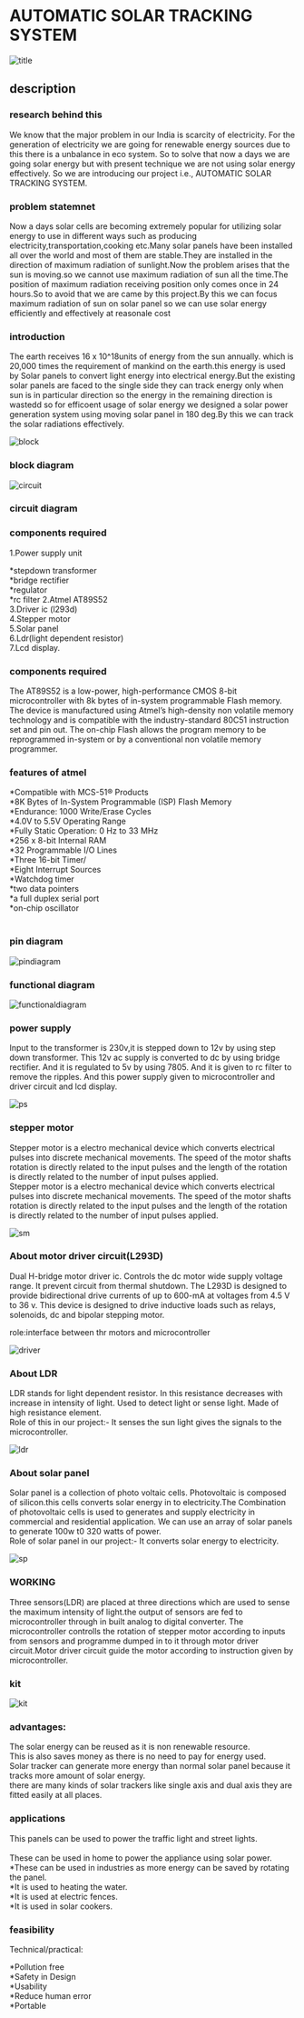 # AUTOMATIC SOLAR TRACKING SYSTEM
![title](https://user-images.githubusercontent.com/53783352/71556598-e1b23100-2a60-11ea-8b71-2ebe52138442.jpg)

 <h2>description</h2>
<h3>research behind this</h3>
<p>We know that the major problem in  our India is scarcity of electricity. For the generation of electricity we are going for renewable energy sources due to this there is a unbalance in eco system.
So to solve that now a days we are going solar energy but with present technique we are not using solar energy effectively.
So we are introducing our project i.e., AUTOMATIC SOLAR TRACKING SYSTEM.</p>
<h3>problem statemnet</h3>
 <p>Now a days solar cells are becoming extremely popular for utilizing solar energy to use in different ways such as producing electricity,transportation,cooking etc.Many solar panels have been installed all over the world and most of them are stable.They are installed in the direction of maximum radiation of sunlight.Now the problem arises that the sun is moving.so we cannot use maximum radiation of sun all the time.The position of maximum radiation receiving position only comes once in 24 hours.So to avoid that we are came by this project.By this we can focus maximum radiation of sun on solar panel so we can use solar energy efficiently and effectively at reasonale cost</p>
 <h3>introduction</h3>
 </p>The earth receives 16 x 10^18units of energy from the sun annually. which is 20,000 times the requirement of mankind on the earth.this energy is used by Solar panels to convert light energy into electrical energy.But the existing solar panels are faced to the  single side they can track energy only when sun is in particular direction so the energy in the remaining direction is wastedd so for efficoent usage of solar energy we designed a solar power generation system using moving  solar panel in 180 deg.By this we can track the solar radiations effectively.</p>
 

![block](https://user-images.githubusercontent.com/53783352/71556551-24bfd480-2a60-11ea-9927-90d5e5a6ecf5.jpg)
<h3>block diagram</h3>

 
 
 ![circuit](https://user-images.githubusercontent.com/53783352/71556539-e75b4700-2a5f-11ea-894d-df334605d8ea.jpg)
 <h3>circuit diagram</h3>

 <h3>components required</h3>
 1.Power supply unit
     
   *stepdown transformer<br/>
   *bridge rectifier<br/>
   *regulator<br/>
   *rc filter
2.Atmel AT89S52
<br/>
3.Driver ic (l293d)
<br/>
4.Stepper motor
<br/>
5.Solar panel
<br/>
6.Ldr(light dependent resistor)
<br/>
7.Lcd display.
<h3>components required</h3>
 <p>The AT89S52 is a low-power, high-performance CMOS 8-bit microcontroller with 8k bytes of in-system programmable Flash memory.
 The device is manufactured using Atmel’s high-density non volatile memory technology and is compatible with the industry-standard 80C51 instruction set and pin out. The on-chip Flash allows the program memory to be reprogrammed in-system or by a conventional non volatile memory programmer.</p>
 <h3> features of atmel</h3>
 *Compatible with MCS-51® Products
 <br/>
*8K Bytes of In-System Programmable (ISP) Flash Memory
<br/>
*Endurance: 1000 Write/Erase Cycles
<br/>
*4.0V to 5.5V Operating Range
<br/>
*Fully Static Operation: 0 Hz to 33 MHz
<br/>
*256 x 8-bit Internal RAM
<br/>
*32 Programmable I/O Lines
<br/>
*Three 16-bit Timer/
<br/>
*Eight Interrupt Sources
<br/>
*Watchdog timer
<br/>
 *two data pointers
 <br/>
*a full duplex serial port
<br/>
*on-chip oscillator
<br/><br/>
<h3>pin diagram</h3>

![pindiagram](https://user-images.githubusercontent.com/53783352/71556792-b3cdec00-2a62-11ea-8983-ae6b725e630e.jpg)

<h3>functional diagram</h3>

![functionaldiagram](https://user-images.githubusercontent.com/53783352/71556814-ebd52f00-2a62-11ea-941a-418c3283d09e.jpg)



<h3>power supply</h3>
  <p>Input to the transformer is 230v,it is stepped down to 12v by using step down transformer.
This 12v ac supply is converted to dc by using bridge rectifier.
And it is regulated to 5v by using 7805.
And it is given to rc filter to remove the ripples.
And this power supply given to microcontroller and driver circuit and lcd display.<p>
 
 
![ps](https://user-images.githubusercontent.com/53783352/71556771-779a8b80-2a62-11ea-9205-6c2b4d361455.jpg)


  <h3>stepper motor</h3>
  <p>Stepper motor is a electro mechanical device which converts electrical pulses into discrete mechanical movements.
The speed of the motor shafts rotation is directly related to the input pulses and the length of the rotation is directly related to the number of input pulses applied.
<br/>
Stepper motor is a electro mechanical device which converts electrical pulses into discrete mechanical movements.
The speed of the motor shafts rotation is directly related to the input pulses and the length of the rotation is directly related to the number of input pulses applied.
</p>

![sm](https://user-images.githubusercontent.com/53783352/71556783-96991d80-2a62-11ea-8d74-d630e8036e6c.jpg)

<h3>About motor driver circuit(L293D)</h3>
<p>Dual H-bridge motor driver ic.
Controls the dc motor 
 wide supply voltage range.
It prevent circuit from thermal shutdown. 
The L293D is designed to provide bidirectional drive currents of up to 600-mA at voltages from 4.5 V to 36 v.
This device is designed to drive inductive loads such as relays, solenoids, dc and bipolar stepping motor.
<br/>

role:interface between thr motors and microcontroller</p>
 ![driver](https://user-images.githubusercontent.com/53783352/71556611-f989b500-2a60-11ea-99cb-847b420da542.jpg)

<h3>About LDR</h3>
<p>LDR stands for light dependent resistor.
In this resistance decreases with increase in intensity of  light.
Used to detect light or sense light.
Made of high resistance element.
  <br/>
    Role of this in our project:-
It senses the sun light gives the signals to the microcontroller.</p>

![ldr](https://user-images.githubusercontent.com/53783352/71556717-c693f100-2a61-11ea-807f-5014122abf1d.jpg)


<h3>About solar panel</h3>
<p>Solar panel is a collection of photo voltaic cells.
Photovoltaic is composed of silicon.this cells
  converts solar energy in to electricity.The
Combination  of photovoltaic cells is used to generates and supply electricity in commercial and residential application.
We can use an array of solar panels to generate 100w t0 320 watts of power.
  <br/>
  Role of solar panel in our project:-
It converts  solar energy to electricity.
</p>


![sp](https://user-images.githubusercontent.com/53783352/71556748-3d30ee80-2a62-11ea-8666-24b8a2373768.jpg)

<h3>WORKING</h3>
<p>Three sensors(LDR) are placed at three directions which are used to sense  the  maximum intensity of light.the output of sensors are fed to microcontroller through in built analog to digital converter.
The microcontroller controlls the rotation of stepper motor according to inputs from sensors and programme dumped in to it through motor driver circuit.Motor driver circuit guide the motor according to instruction given by microcontroller.
</p>
<h3>kit</h3>

![kit](https://user-images.githubusercontent.com/53783352/71556823-08716700-2a63-11ea-86b6-cb924eb1b358.jpg)


<h3>advantages:</h3>
<p>The solar energy can be reused as it is non renewable resource.  <br/>
This is also saves money as there is no need to pay for energy used.  <br/>
Solar tracker can generate more energy than normal solar panel because it tracks more amount of solar energy.  <br/>
there are many kinds of solar trackers like single axis and dual axis they are fitted easily at all places.  <br/></p>
<h3>applications</h3>
<p>This panels can be used to power the traffic light and street lights.<br/><br/>
These can be used in  home to power the appliance using  solar power.<br/>
*These can be used in industries as more energy can be saved by rotating the panel.<br/>
*It is used to heating the  water.<br/>
*It is used at electric fences.<br/>
*It is used in solar cookers.<br/></p>

<h3>feasibility</h3>
<p>Technical/practical:
     
   *Pollution free <br/>
   *Safety in Design <br/>
   *Usability  <br/>
   *Reduce human error <br/>
   *Portable <br/>
  <br/></p>









 

